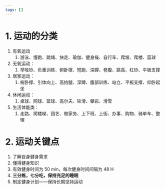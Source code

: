 ```yaml
---
tags: []
---
```

# 1. 运动的分类
1. 有氧运动
	1. 游泳、慢跑、跳绳、快走、瑜伽、健身操、自行车、爬坡、爬楼、篮球
2. 无氧运动：
	1. 举哑铃、负重训练、俯卧撑、短跑、深蹲、卷腹、跳高、杠铃、平板支撑
3. 居家运动：
	1. 俯卧撑、引体向上、高抬腿、深蹲、腹部训练、站立、平板支撑、仰卧起坐
4. 休闲运动：
	1. 桌球、网球、篮球、高尔夫、轮滑、攀岩、滑雪
5. 生活体能类：
	1. 走路、爬楼梯、园艺、做家务、上下班、上街、办事、购物、骑单车、整理

# 2. 运动关键点
1. 了解自身健身需求
2. 懂得健身知识
3. 有效健身时间为 50 min，每次健身时间间隔为 48 H
4. **三分练，七分吃，保持充足的睡眠**
5. 制定健身计划——保持长期坚持运动